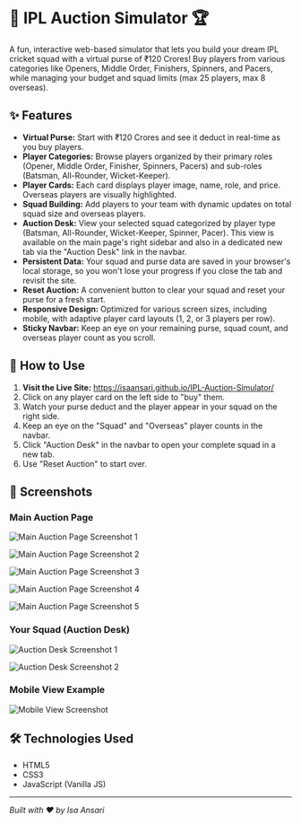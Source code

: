 # 🏏 IPL Auction Simulator 🏆

A fun, interactive web-based simulator that lets you build your dream IPL cricket squad with a virtual purse of ₹120 Crores! Buy players from various categories like Openers, Middle Order, Finishers, Spinners, and Pacers, while managing your budget and squad limits (max 25 players, max 8 overseas).

## ✨ Features

* **Virtual Purse:** Start with ₹120 Crores and see it deduct in real-time as you buy players.
* **Player Categories:** Browse players organized by their primary roles (Opener, Middle Order, Finisher, Spinners, Pacers) and sub-roles (Batsman, All-Rounder, Wicket-Keeper).
* **Player Cards:** Each card displays player image, name, role, and price. Overseas players are visually highlighted.
* **Squad Building:** Add players to your team with dynamic updates on total squad size and overseas players.
* **Auction Desk:** View your selected squad categorized by player type (Batsman, All-Rounder, Wicket-Keeper, Spinner, Pacer). This view is available on the main page's right sidebar and also in a dedicated new tab via the "Auction Desk" link in the navbar.
* **Persistent Data:** Your squad and purse data are saved in your browser's local storage, so you won't lose your progress if you close the tab and revisit the site.
* **Reset Auction:** A convenient button to clear your squad and reset your purse for a fresh start.
* **Responsive Design:** Optimized for various screen sizes, including mobile, with adaptive player card layouts (1, 2, or 3 players per row).
* **Sticky Navbar:** Keep an eye on your remaining purse, squad count, and overseas player count as you scroll.

## 🚀 How to Use

1.  **Visit the Live Site:** https://isaansari.github.io/IPL-Auction-Simulator/
2.  Click on any player card on the left side to "buy" them.
3.  Watch your purse deduct and the player appear in your squad on the right side.
4.  Keep an eye on the "Squad" and "Overseas" player counts in the navbar.
5.  Click "Auction Desk" in the navbar to open your complete squad in a new tab.
6.  Use "Reset Auction" to start over.

## 📸 Screenshots

### Main Auction Page
![Main Auction Page Screenshot 1](screenshots/screenshot-main-1.png)

![Main Auction Page Screenshot 2](screenshots/screenshot-main-2.png)

![Main Auction Page Screenshot 3](screenshots/screenshot-main-3.png)

![Main Auction Page Screenshot 4](screenshots/screenshot-main-4.png)

![Main Auction Page Screenshot 5](screenshots/screenshot-main-5.png)

### Your Squad (Auction Desk)
![Auction Desk Screenshot 1](screenshots/screenshot-auction-desk-1.png)

![Auction Desk Screenshot 2](screenshots/screenshot-auction-desk-2.png)

### Mobile View Example
![Mobile View Screenshot](screenshots/screenshot-mobile.jpg)

## 🛠️ Technologies Used

* HTML5
* CSS3
* JavaScript (Vanilla JS)

---
*Built with ❤️ by Isa Ansari*

